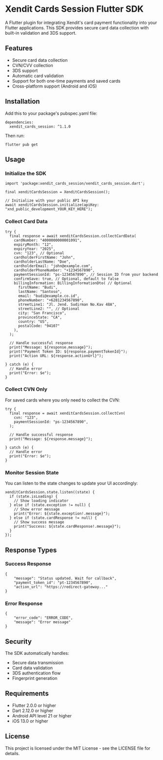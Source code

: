 # Xendit Cards Session Flutter SDK

A Flutter plugin for integrating Xendit's card payment functionality into your Flutter applications. This SDK provides secure card data collection with built-in validation and 3DS support.

## Features

- Secure card data collection
- CVN/CVV collection
- 3DS support
- Automatic card validation
- Support for both one-time payments and saved cards
- Cross-platform support (Android and iOS)

## Installation

Add this to your package's pubspec.yaml file:

```
dependencies:
  xendit_cards_session: ^1.1.0
```

Then run:

```
flutter pub get
```

## Usage

### Initialize the SDK

```
import 'package:xendit_cards_session/xendit_cards_session.dart';

final xenditCardsSession = XenditCardsSession();

// Initialize with your public API key
await xenditCardsSession.initialize(apiKey: "xnd_public_development_YOUR_KEY_HERE");
```

### Collect Card Data

```
try {
  final response = await xenditCardsSession.collectCardData(
    cardNumber: "4000000000001091",
    expiryMonth: "12",
    expiryYear: "2025",
    cvn: "123", // Optional
    cardholderFirstName: "John",
    cardholderLastName: "Doe",
    cardholderEmail: "john@example.com",
    cardholderPhoneNumber: "+1234567890",
    paymentSessionId: "ps-1234567890", // Session ID from your backend
    confirmSave: true, // Optional, default to false
    billingInformation: BillingInformationDto( // Optional
      firstName: "Budi",
      lastName: "Santoso",
      email: "budi@example.co.id",
      phoneNumber: "+6281234567890",
      streetLine1: "Jl. Jend. Sudirman No.Kav 48A",
      streetLine2: "", // Optional
      city: "San Francisco",
      provinceState: "CA",
      country: "US",
      postalCode: "94107"
    ),
  );
  
  // Handle successful response
  print("Message: ${response.message}");
  print("Payment Token ID: ${response.paymentTokenId}");
  print("Action URL: ${response.actionUrl}");
  
} catch (e) {
  // Handle error
  print("Error: $e");
}
```

### Collect CVN Only

For saved cards where you only need to collect the CVN:

```
try {
  final response = await xenditCardsSession.collectCvn(
    cvn: "123",
    paymentSessionId: "ps-1234567890",
  );
  
  // Handle successful response
  print("Message: ${response.message}");
  
} catch (e) {
  // Handle error
  print("Error: $e");
}
```

### Monitor Session State

You can listen to the state changes to update your UI accordingly:

```
xenditCardsSession.state.listen((state) {
  if (state.isLoading) {
    // Show loading indicator
  } else if (state.exception != null) {
    // Show error message
    print("Error: ${state.exception!.message}");
  } else if (state.cardResponse != null) {
    // Show success message
    print("Success: ${state.cardResponse!.message}");
  }
});
```

## Response Types

### Success Response
```
{
    "message": "Status updated. Wait for callback",
    "payment_token_id": "pt-1234567890",
    "action_url": "https://redirect-gateway..."
}
```

### Error Response
```
{
    "error_code": "ERROR_CODE",
    "message": "Error message"
}
```

## Security

The SDK automatically handles:
- Secure data transmission
- Card data validation
- 3DS authentication flow
- Fingerprint generation

## Requirements

- Flutter 2.0.0 or higher
- Dart 2.12.0 or higher
- Android API level 21 or higher
- iOS 13.0 or higher

## License

This project is licensed under the MIT License - see the LICENSE file for details.

